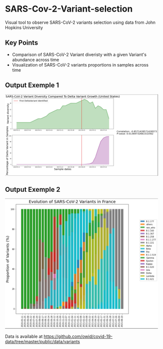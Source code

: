 # SARS-Cov-2-Variant-selection
Visual tool to observe SARS-CoV-2 variants selection using data from John Hopkins University

## Key Points
* Comparison of SARS-CoV-2 Variant diveristy with a given Variant's abundance across time
* Visualization of SARS-CoV-2 variants proportions in samples across time

## Output Exemple 1

![alt text](USA-Delta.jpg?raw=true "Output exemple")

## Output Exemple 2

![alt text](evolution_variants_france.jpg?raw=true "Output exemple")

Data is available at https://github.com/owid/covid-19-data/tree/master/public/data/variants
